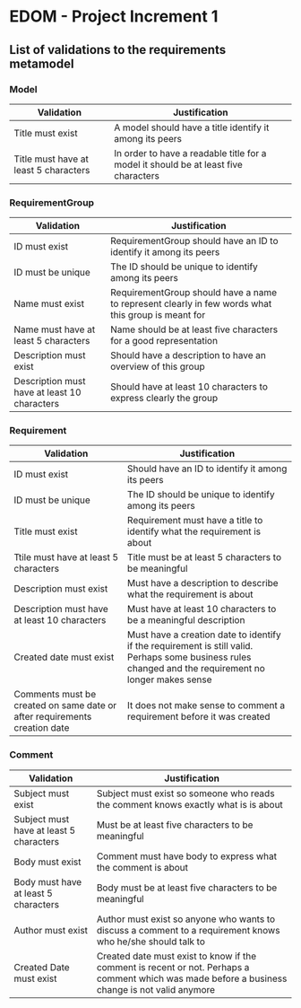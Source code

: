 # EDOM - Project Increment 1

## List of validations to the requirements metamodel

### Model

|  Validation                            |  Justification                                                                      |
|----------------------------------------|-------------------------------------------------------------------------------------|
|  Title must exist                      |   A model should have a title identify it among its peers                           |
|  Title must have at least 5 characters | In order to have a readable title for a model it should be at least five characters |

### RequirementGroup

|  Validation                                  |  Justification                                                                                     |
|----------------------------------------------|----------------------------------------------------------------------------------------------------|
|  ID must exist                               | RequirementGroup should have an ID to identify it among its peers                                  |
|  ID must be unique                           | The ID should be unique to identify among its peers                                                |
| Name must exist                              | RequirementGroup should have a name to represent clearly in few words what this group is meant for |
| Name must have at least 5 characters         | Name should be at least five characters for a good representation                                  |
| Description must exist                       | Should have a description to have an overview of this group                                        |
| Description must have at least 10 characters | Should have at least 10 characters to express clearly the group                                    |

### Requirement

|  Validation                                                               |  Justification                                                                                                                                         |
|---------------------------------------------------------------------------|--------------------------------------------------------------------------------------------------------------------------------------------------------|
|  ID must exist                                                            | Should have an ID to identify it among its peers                                                                                                       |
| ID must be unique                                                         | The ID should be unique to identify among its peers                                                                                                    |
|  Title must exist                                                         | Requirement must have a title to identify what the requirement is about                                                                                |
| Ttile must have at least 5 characters                                     | Title must be at least 5 characters to be meaningful                                                                                                   |
| Description must exist                                                    | Must have a description to describe what the requirement is about                                                                                      |
| Description must have at least 10 characters                              | Must have at least 10 characters to be a meaningful description                                                                                        |
| Created date must exist                                                   | Must have a creation date to identify if the requirement is still valid. Perhaps some business rules changed and the requirement no longer makes sense |
| Comments must be created on same date or after requirements creation date | It does not make sense to comment a requirement before it was created                                                                                  |

### Comment

|  Validation                             |  Justification                                                                                                                                  |
|-----------------------------------------|-------------------------------------------------------------------------------------------------------------------------------------------------|
|  Subject must exist                     | Subject must exist so someone who reads the comment knows exactly what is is about                                                              |
| Subject must have at least 5 characters | Must be at least five characters to be meaningful                                                                                               |
| Body must exist                         | Comment must have body to express what the comment is about                                                                                     |
| Body must have at least 5 characters    | Body must be at least five characters to be meaningful                                                                                          |
| Author must exist                       | Author must exist so anyone who wants to discuss a comment to a requirement knows who he/she should talk to                                     |
| Created Date must exist                 | Created date must exist to know if the comment is recent or not. Perhaps a comment which was made before a business change is not valid anymore |